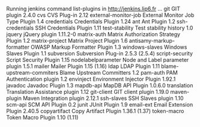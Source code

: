Running jenkins command list-plugins in http://jenkins.lip6.fr ...
git                       GIT plugin                           2.4.0
cvs                       CVS Plug-in                          2.12
external-monitor-job      External Monitor Job Type Plugin     1.4
credentials               Credentials Plugin                   1.24
ant                       Ant Plugin                           1.2
ssh-credentials           SSH Credentials Plugin               1.11
test-stability            Test stability history               1.0
jquery                    jQuery plugin                        1.11.2-0
matrix-auth               Matrix Authorization Strategy Plugin 1.2
matrix-project            Matrix Project Plugin                1.6
antisamy-markup-formatter OWASP Markup Formatter Plugin        1.3
windows-slaves            Windows Slaves Plugin                1.1
subversion                Subversion Plug-in                   2.5.3 (2.5.4)
script-security           Script Security Plugin               1.15
nodelabelparameter        Node and Label parameter plugin      1.5.1
mailer                    Mailer Plugin                        1.15 (1.16)
ldap                      LDAP Plugin                          1.11
blame-upstream-commiters  Blame Upstream Committers            1.2
pam-auth                  PAM Authentication plugin            1.2
envinject                 Environment Injector Plugin          1.92.1
javadoc                   Javadoc Plugin                       1.3
mapdb-api                 MapDB API Plugin                     1.0.6.0
translation               Translation Assistance plugin        1.12
git-client                GIT client plugin                    1.19.0
maven-plugin              Maven Integration plugin             2.12.1
ssh-slaves                SSH Slaves plugin                    1.10
scm-api                   SCM API Plugin                       0.2
junit                     JUnit Plugin                         1.9
email-ext                 Email Extension Plugin               2.40.5
copyartifact              Copy Artifact Plugin                 1.36.1 (1.37)
token-macro               Token Macro Plugin                   1.10 (1.11)
